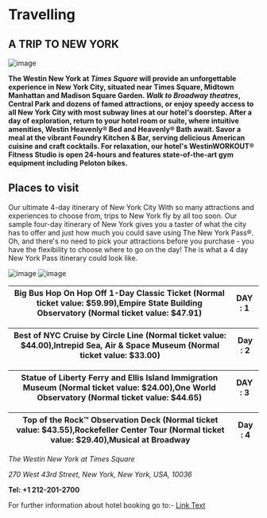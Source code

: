 # Travelling
  ## A TRIP TO NEW YORK
  ![image](https://hldak.mmtcdn.com/prod-s3-hld-hpcmsadmin/holidays/images/cities/3665/New%20York%20-%205.jpg?crop=259:168&downsize=259:168) 
      
   **The Westin New York at *Times Square* will provide an unforgettable experience in New York City, situated near Times Square, Midtown Manhattan and Madison Square Garden.
    *Walk to Broadway theatres*, Central Park and dozens of famed attractions, or enjoy speedy access to all New York City with most subway lines at our hotel's doorstep.
    After a day of exploration, return to your hotel room or suite, where intuitive amenities, Westin Heavenly® Bed and Heavenly® Bath await. Savor a meal at the vibrant Foundry Kitchen & Bar, serving delicious American cuisine and craft cocktails.
    For relaxation, our hotel's WestinWORKOUT® Fitness Studio is open 24-hours and features state-of-the-art gym equipment including Peloton bikes.**
    

 ## Places to visit
 Our ultimate 4-day itinerary of New York City
With so many attractions and experiences to choose from, trips to New York fly by all too soon. 
Our sample four-day itinerary of New York gives you a taster of what the city has to offer and just how much you could save using The New York Pass®. 
Oh, and there's no need to pick your attractions before you purchase - you have the flexibility to choose where to go on the day! The is what a 4 day New York Pass itinerary could look like.

![image](https://res.cloudinary.com/thrillophilia/image/upload/c_fill,dpr_1.5,f_auto,fl_progressive.strip_profile,g_auto,h_600,q_auto,w_auto/v1/filestore/3sjqxzgde80juroj132fhpek537m_1594464142_shutterstock_160968266.jpg)
![image](https://res.cloudinary.com/thrillophilia/image/upload/c_fill,dpr_1.5,f_auto,fl_progressive.strip_profile,g_auto,h_600,q_auto,w_auto/v1/filestore/lposrys67w4gphx9sphak8ogprrf_1594464143_shutterstock_213395542.jpg)

 | Big Bus Hop On Hop Off 1-Day Classic Ticket (Normal ticket value: $59.99),Empire State Building Observatory (Normal ticket value: $47.91)|DAY : 1 |
|---------------------------------------------|---------|


| Best of NYC Cruise by Circle Line (Normal ticket value: $44.00),Intrepid Sea, Air & Space Museum (Normal ticket value: $33.00)| Day : 2|
|---------------------------------------------|---------|


| Statue of Liberty Ferry and Ellis Island Immigration Museum (Normal ticket value: $24.00),One World Observatory (Normal ticket value: $44.65)| DAY : 3 |
|---------------------------------------------|----------|

|Top of the Rock™ Observation Deck (Normal ticket value: $43.55),Rockefeller Center Tour (Normal ticket value: $29.40),Musical at Broadway| Day : 4   |
|---------------------------------------------|---------|

*The Westin New York at Times Square*

*270 West 43rd Street, New York, New York, USA, 10036*

**Tel: +1 212-201-2700**

For further information about hotel booking go to:-
[Link Text](https://www.agoda.com/en-in/pages/agoda/default/DestinationSearchResult.aspx?city=318&site_id=1914936&tag=008307bc-c88c-4b1e-a068-0600b1119ae5&msclkid=f500fb7000151c1b6c9a9f0ac45cab9a)
